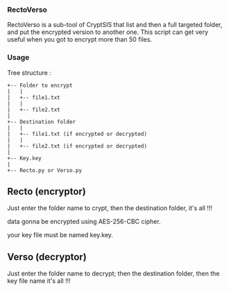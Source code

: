 ### RectoVerso

RectoVerso is a sub-tool of CryptSIS that list and then a full targeted folder, and put the encrypted version to another one.
This script can get very useful when you got to encrypt more than 50 files.

### Usage

Tree structure : 

```
+-- Folder to encrypt
|   |
|   +-- file1.txt
|   | 
|   +-- file2.txt
|
+-- Destination folder
|   |
|   +-- file1.txt (if encrypted or decrypted)
|   |
|   +-- file2.txt (if encrypted or decrypted)
|
+-- Key.key
|
+-- Recto.py or Verso.py

```
## Recto (encryptor)

Just enter the folder name to crypt, then the destination folder, it's all !!!

data gonna be encrypted using AES-256-CBC cipher.

your key file must be named key.key.


## Verso (decryptor)

Just enter the folder name to decrypt; then the destination folder, then the key file name it's all !!!
